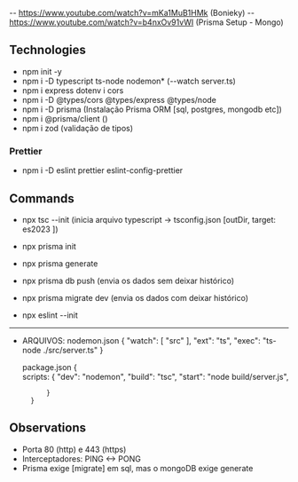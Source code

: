 -- https://www.youtube.com/watch?v=mKa1MuB1HMk  (Bonieky)
-- https://www.youtube.com/watch?v=b4nxOv91vWI (Prisma Setup - Mongo)

## Technologies
- npm init -y
- npm i -D typescript ts-node nodemon* (--watch server.ts)
- npm i express dotenv i cors
- npm i -D @types/cors @types/express @types/node
- npm i -D prisma  (Instalação Prisma ORM [sql, postgres, mongodb etc])
- npm i  @prisma/client  ()
- npm i zod (validação de tipos)

### Prettier
- npm i -D eslint prettier eslint-config-prettier


## Commands
- npx tsc --init (inicia arquivo typescript -> tsconfig.json [outDir, target: es2023 ])
- npx prisma init
- npx prisma generate
- npx prisma db push (envia os dados sem deixar histórico)
- npx prisma migrate dev (envia os dados com deixar histórico)

- npx eslint --init


--------------------
* ARQUIVOS:
    nodemon.json
        {
            "watch": [ "src" ],
            "ext": "ts",
            "exec": "ts-node ./src/server.ts"
        }



    package.json
        {  
            scripts: {
                "dev": "nodemon",
                "build": "tsc",
                "start": "node build/server.js",

            }
        }


## Observations

- Porta 80 (http) e 443 (https)
- Interceptadores: PING <-> PONG
- Prisma exige [migrate] em sql, mas o mongoDB exige generate
